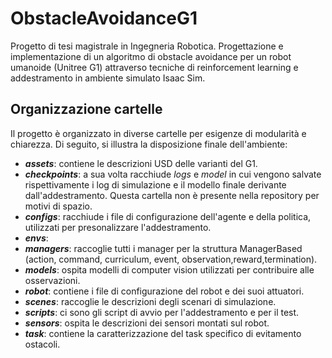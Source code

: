 # ObstacleAvoidanceG1
Progetto di tesi magistrale in Ingegneria Robotica. Progettazione e implementazione di un algoritmo di obstacle avoidance per un robot umanoide (Unitree G1) attraverso tecniche di reinforcement learning e addestramento in ambiente simulato Isaac Sim.

## Organizzazione cartelle 
Il progetto è organizzato in diverse cartelle per esigenze di modularità e chiarezza. Di seguito, si illustra la disposizione finale dell'ambiente:

- **_assets_**: contiene le descrizioni USD delle varianti del G1.
- **_checkpoints_**: a sua volta racchiude _logs_ e _model_ in cui vengono salvate rispettivamente i log di simulazione e il modello finale derivante dall'addestramento. Questa cartella non è presente nella repository per motivi di spazio.
- **_configs_**: racchiude i file di configurazione dell'agente e della politica, utilizzati per presonalizzare l'addestramento.
- **_envs_**: 
- **_managers_**: raccoglie tutti i manager per la struttura ManagerBased (action, command, curriculum, event, observation,reward,termination).
- **_models_**: ospita modelli di computer vision utilizzati per contribuire alle osservazioni.
- **_robot_**: contiene i file di configurazione del robot e dei suoi attuatori.
- **_scenes_**: raccoglie le descrizioni degli scenari di simulazione.
- **_scripts_**: ci sono gli script di avvio per l'addestramento e per il test.
- **_sensors_**: ospita le descrizioni dei sensori montati sul robot.
- **_task_**: contiene la caratterizzazione del task specifico di evitamento ostacoli.